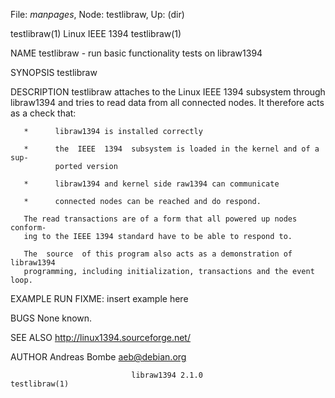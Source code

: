 File: *manpages*,  Node: testlibraw,  Up: (dir)

testlibraw(1)                   Linux IEEE 1394                  testlibraw(1)



NAME
       testlibraw - run basic functionality tests on libraw1394

SYNOPSIS
       testlibraw

DESCRIPTION
       testlibraw attaches to the Linux IEEE 1394 subsystem through libraw1394
       and tries to read data from all connected nodes.  It therefore acts  as
       a check that:

       *      libraw1394 is installed correctly

       *      the  IEEE  1394  subsystem is loaded in the kernel and of a sup‐
              ported version

       *      libraw1394 and kernel side raw1394 can communicate

       *      connected nodes can be reached and do respond.

       The read transactions are of a form that all powered up nodes  conform‐
       ing to the IEEE 1394 standard have to be able to respond to.

       The  source  of this program also acts as a demonstration of libraw1394
       programming, including initialization, transactions and the event loop.

EXAMPLE RUN
       FIXME: insert example here

BUGS
       None known.

SEE ALSO
       http://linux1394.sourceforge.net/

AUTHOR
       Andreas Bombe <aeb@debian.org>



                               libraw1394 2.1.0                  testlibraw(1)
